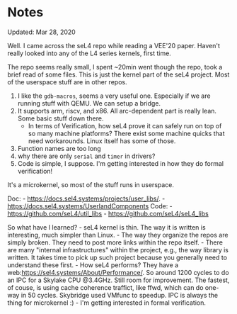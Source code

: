 # Notes

Updated: Mar 28, 2020

Well. I came across the seL4 repo while reading a VEE'20 paper.
Haven't really looked into any of the L4 series kernels, first time.

The repo seems really small, I spent ~20min went though the repo, took a brief read of some files. This is just the kernel part of the seL4 project. Most of the userspace stuff are in other repos.

1. I like the `gdb-macros`, seems a very useful one. Especially if we are running stuff with QEMU. We can setup a bridge.
2. It supports arm, riscv, and x86. All arc-dependent part is really lean. Some basic stuff down there.
     - In terms of Verification, how seL4 prove it can safely run on top of so many machine platforms? There exist some machine quicks that need workarounds. Linux itself has some of those.
3. Function names are too long
4. why there are only `serial` and `timer` in drivers?
5. Code is simple, I suppose. I'm getting interested in how they do formal verification!

It's a microkernel, so most of the stuff runs in userspace.

Doc:
    - https://docs.sel4.systems/projects/user_libs/.
    - https://docs.sel4.systems/UserlandComponents
Code:
    - https://github.com/seL4/util_libs
    - https://github.com/seL4/seL4_libs

So what have I learned?
    - seL4 kernel is thin. The way it is written is interesting, much simpler than Linux.
    - The way they organize the repos are simply broken. They need to post more links within the repo itself.
    - There are many "internal infrastructures" within the project, e.g., the way library is written.
      It takes time to pick up such project because you generally need to understand these first.
    - How seL4 performs? They have a web:https://sel4.systems/About/Performance/.
      So around 1200 cycles to do an IPC for a Skylake CPU @3.4GHz. Still room for improvement.
      The fastest, of couse, is using cache coherence traffict, like ffwd, which can do one-way in 50 cycles.
      Skybridge used VMfunc to speedup. IPC is always the thing for microkernel :)
    - I'm getting interested in formal verification.
